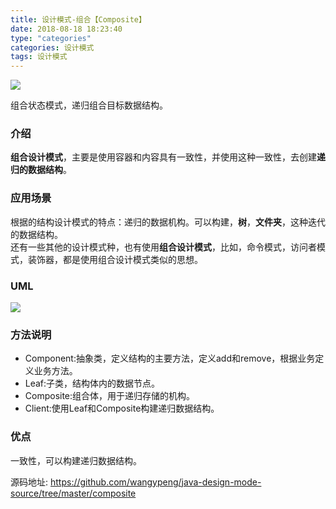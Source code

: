```yaml
---
title: 设计模式-组合【Composite】
date: 2018-08-18 18:23:40
type: "categories"
categories: 设计模式
tags: 设计模式
---
```


![](img/index-page-img/设计模式.png)

组合状态模式，递归组合目标数据结构。

<!-- more -->

### 介绍

**组合设计模式**，主要是使用容器和内容具有一致性，并使用这种一致性，去创建**递归的数据结构**。


### 应用场景

根据的结构设计模式的特点：递归的数据机构。可以构建，**树**，**文件夹**，这种迭代的数据结构。		
还有一些其他的设计模式种，也有使用**组合设计模式**，比如，命令模式，访问者模式，装饰器，都是使用组合设计模式类似的思想。


### UML

![](img/设计模式-组合Composite/UML.png)


### 方法说明

* Component:抽象类，定义结构的主要方法，定义add和remove，根据业务定义业务方法。
* Leaf:子类，结构体内的数据节点。
* Composite:组合体，用于递归存储的机构。
* Client:使用Leaf和Composite构建递归数据结构。


### 优点

一致性，可以构建递归数据结构。


源码地址:
<a>https://github.com/wangypeng/java-design-mode-source/tree/master/composite</a>